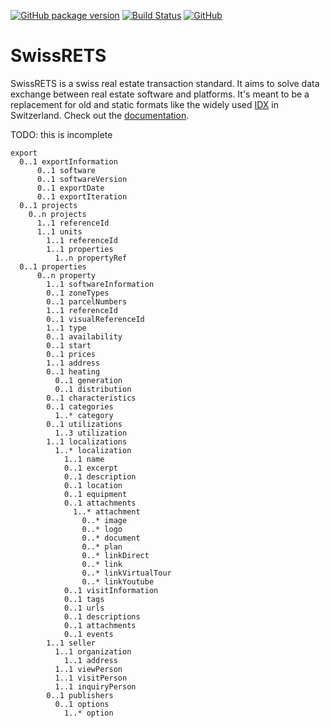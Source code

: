 [![GitHub package version](https://img.shields.io/github/package-json/v/qualipool/swissrets.svg)](https://github.com/qualipool/swissrets/releases)
[![Build Status](https://travis-ci.com/qualipool/swissrets.svg?branch=master)](https://travis-ci.com/qualipool/swissrets)
[![GitHub](https://img.shields.io/github/license/qualipool/swissrets.svg)](https://github.com/qualipool/swissrets/blob/master/LICENSE.md)

SwissRETS
=========
SwissRETS is a swiss real estate transaction standard. It aims to solve data exchange between real estate software and platforms. It's meant to be a replacement for old and static formats like the widely used [IDX](https://en.wikipedia.org/wiki/Internet_Data_Exchange) in Switzerland. Check out the [documentation](https://swissrets.ch).


TODO: this is incomplete
```
export
  0..1 exportInformation
      0..1 software
      0..1 softwareVersion
      0..1 exportDate
      0..1 exportIteration
  0..1 projects
    0..n projects
      1..1 referenceId
      1..1 units
        1..1 referenceId
        1..1 properties
          1..n propertyRef
  0..1 properties
      0..n property
        1..1 softwareInformation
        0..1 zoneTypes
        0..1 parcelNumbers
        1..1 referenceId
        0..1 visualReferenceId
        1..1 type
        0..1 availability
        0..1 start
        0..1 prices
        1..1 address
        0..1 heating
          0..1 generation
          0..1 distribution
        0..1 characteristics
        0..1 categories
          1..* category
        0..1 utilizations
          1..3 utilization
        1..1 localizations
          1..* localization
            1..1 name
            0..1 excerpt
            0..1 description
            0..1 location
            0..1 equipment
            0..1 attachments
              1..* attachment
                0..* image
                0..* logo
                0..* document
                0..* plan
                0..* linkDirect
                0..* link
                0..* linkVirtualTour
                0..* linkYoutube
            0..1 visitInformation
            0..1 tags
            0..1 urls
            0..1 descriptions
            0..1 attachments
            0..1 events
        1..1 seller
          1..1 organization
            1..1 address
          1..1 viewPerson
          1..1 visitPerson
          1..1 inquiryPerson
        0..1 publishers
          0..1 options
            1..* option
```

